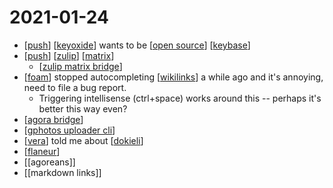 # 2021-01-24

- [[push]] [[keyoxide]] wants to be [[open source]] [[keybase]]
- [[push]] [[zulip]] [[matrix]]
  - [[zulip matrix bridge]]
- [[foam]] stopped autocompleting [[wikilinks]] a while ago and it's annoying, need to file a bug report.
  - Triggering intellisense (ctrl+space) works around this -- perhaps it's better this way even?
- [[agora bridge]]
- [[gphotos uploader cli]]
- [[vera]] told me about [[dokieli]]
- [[flaneur]]
- [[agoreans]]
- [[markdown links]]

[//begin]: # "Autogenerated link references for markdown compatibility"
[push]: ../push "Push"
[keyoxide]: ../keyoxide "Keyoxide"
[open source]: ../open-source "Open Source"
[keybase]: ../keybase "Keybase"
[zulip]: ../zulip "Zulip"
[matrix]: ../matrix "Matrix"
[zulip matrix bridge]: ../zulip-matrix-bridge "Zulip Matrix Bridge"
[foam]: ../foam "Foam"
[wikilinks]: ../wikilinks "Wikilinks"
[agora bridge]: ../agora-bridge "Agora Bridge"
[gphotos uploader cli]: ../gphotos-uploader-cli "Gphotos Uploader Cli"
[vera]: ../vera "Vera"
[dokieli]: ../dokieli "Dokieli"
[flaneur]: ../flaneur "Flaneur"
[//end]: # "Autogenerated link references"